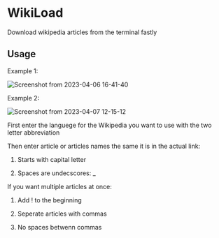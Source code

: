 # WikiLoad
Download wikipedia articles from the terminal fastly

## Usage

Example 1:

![Screenshot from 2023-04-06 16-41-40](https://user-images.githubusercontent.com/62663286/230396151-4cb56665-0cf3-4c69-9320-1b2fd8fe8954.png)

Example 2:

![Screenshot from 2023-04-07 12-15-12](https://user-images.githubusercontent.com/62663286/230581960-b56b68d9-8057-4c2d-902e-e67925564bdf.png)

First enter the languege for the Wikipedia you want to use with the two letter abbreviation

Then enter article or articles names the same it is in the actual link:

1. Starts with capital letter

2. Spaces are undecscores: _

If you want multiple articles at once:

1. Add ! to the beginning

2. Seperate articles with commas

3. No spaces betwenn commas

